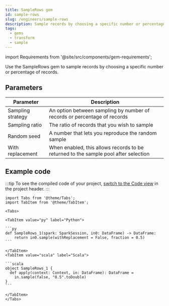 ```yaml
---
title: SampleRows gem
id: sample-rows
slug: /engineers/sample-rows
description: Sample records by choosing a specific number or percentage of records
tags:
  - gems
  - transform
  - sample
---
```


import Requirements from '@site/src/components/gem-requirements';

<Requirements
  python_package_name="ProphecySparkBasicsPython"
  python_package_version="0.2.25+"
  scala_package_name="ProphecySparkBasicsScala"
  scala_package_version="0.0.1+"
  scala_lib=""
  python_lib=""
  uc_single="Not Supported"
  uc_shared="14.3+"
  livy="3.0.1+"
/>

Use the SampleRows gem to sample records by choosing a specific number or percentage of records.

## Parameters

| Parameter         | Description                                                                         |
| ----------------- | ----------------------------------------------------------------------------------- |
| Sampling strategy | An option between sampling by number of records or percentage of records            |
| Sampling ratio    | The ratio of records that you wish to sample                                        |
| Random seed       | A number that lets you reproduce the random sample                                  |
| With replacement  | When enabled, this allows records to be returned to the sample pool after selection |

## Example code

:::tip
To see the compiled code of your project, [switch to the Code view](/engineers/pipelines#project-editor) in the project header.
:::

````mdx-code-block
import Tabs from '@theme/Tabs';
import TabItem from '@theme/TabItem';

<Tabs>

<TabItem value="py" label="Python">

```py
def SampleRows_1(spark: SparkSession, in0: DataFrame) -> DataFrame:
    return in0.sample(withReplacement = False, fraction = 0.5)
```

</TabItem>
<TabItem value="scala" label="Scala">

```scala
object SampleRows_1 {
  def apply(context: Context, in: DataFrame): DataFrame =
    in.sample(false, "0.5".toDouble)
}
```

</TabItem>
</Tabs>

````
